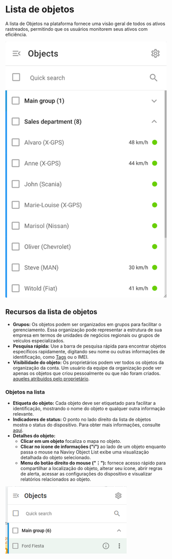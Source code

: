 # Lista de objetos

A lista de Objetos na plataforma fornece uma visão geral de todos os ativos rastreados, permitindo que os usuários monitorem seus ativos com eficiência.

![object-list.png](attachments/object-list.png)

## Recursos da lista de objetos

- **Grupos:** Os objetos podem ser organizados em grupos para facilitar o gerenciamento. Essa organização pode representar a estrutura de sua empresa em termos de unidades de negócios regionais ou grupos de veículos especializados.
- **Pesquisa rápida:** Use a barra de pesquisa rápida para encontrar objetos específicos rapidamente, digitando seu nome ou outras informações de identificação, como [Tags](../conta/tags.md) ou o IMEI.
- **Visibilidade do objeto:** Os proprietários podem ver todos os objetos da organização da conta. Um usuário da equipe da organização pode ver apenas os objetos que criou pessoalmente ou que não foram criados. [aqueles atribuídos pelo proprietário](../conta/usuarios-e-funcoes/acesso-restrito.md).

### **Objetos na lista**

- **Etiqueta do objeto:** Cada objeto deve ser etiquetado para facilitar a identificação, mostrando o nome do objeto e qualquer outra informação relevante.
- **Indicadores de status:** O ponto no lado direito da lista de objetos mostra o status do dispositivo. Para obter mais informações, consulte [aqui](lista-de-objetos/estado-da-conexao.md).
- **Detalhes do objeto:**
  - **Clicar em um objeto** focaliza o mapa no objeto.
  - **Clicar no ícone de informações ("i")** ao lado de um objeto enquanto passa o mouse na Navixy Object List exibe uma visualização detalhada do objeto selecionado.
  - **Menu do botão direito do mouse ("⋮"):** fornece acesso rápido para compartilhar a localização do objeto, alterar seu ícone, abrir regras de alerta, acessar as configurações do dispositivo e visualizar relatórios relacionados ao objeto.

![image-20241112-163953.png](attachments/image-20241112-163953.png)